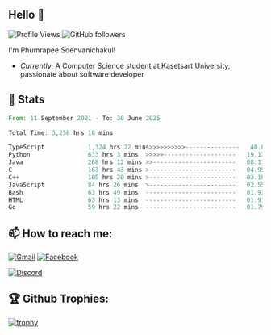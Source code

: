 
<h2>Hello 👋</h2> 

![Profile Views](https://komarev.com/ghpvc/?username=Homiez09&label=Profile%20views&color=0e75b6&style=flat)
![GitHub followers](https://img.shields.io/github/followers/HomieZ09.svg?style=social&label=Follow)


I'm Phumrapee Soenvanichakul!

- <i>Currently:</i> A Computer Science student at Kasetsart University, passionate about software developer

<h2>👀 Stats</h2>

<!--START_SECTION:waka-->

```rust
From: 11 September 2021 - To: 30 June 2025

Total Time: 3,256 hrs 18 mins

TypeScript            1,324 hrs 22 mins>>>>>>>>>>---------------   40.02 %
Python                633 hrs 3 mins  >>>>>--------------------   19.13 %
Java                  268 hrs 12 mins >>-----------------------   08.11 %
C                     163 hrs 43 mins >------------------------   04.95 %
C++                   105 hrs 20 mins >------------------------   03.18 %
JavaScript            84 hrs 26 mins  >------------------------   02.55 %
Bash                  63 hrs 49 mins  -------------------------   01.93 %
HTML                  63 hrs 13 mins  -------------------------   01.91 %
Go                    59 hrs 22 mins  -------------------------   01.79 %
```

<!--END_SECTION:waka-->

<h2>📫 How to reach me:</h2>

<a href="mailto:phumrapeesoen1@gmail.com">![Gmail](https://img.shields.io/badge/Gmail-D14836?style=for-the-badge&logo=gmail&logoColor=white)</a> 
<a href="https://web.facebook.com/phumrapee.soenvanichakul.3/">![Facebook](https://img.shields.io/badge/Facebook-4267B2?style=for-the-badge&logo=facebook&logoColor=white)</a>

<a href="https://discord.gg/EWnAEUtFVm">![Discord](https://discord.c99.nl/widget/theme-1/297740667784921089.png)</a> 

<h2>🏆 Github Trophies:</h2>

[![trophy](https://github-profile-trophy.vercel.app/?username=Homiez09&theme=discord&row=1)](https://github.com/ryo-ma/github-profile-trophy)
